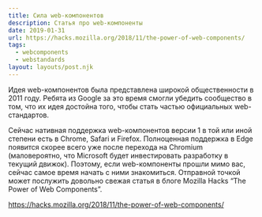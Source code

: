 ```yaml
---
title: Сила web-компонентов
description: Статья про web-компоненты
date: 2019-01-31
url: https://hacks.mozilla.org/2018/11/the-power-of-web-components/
tags:
  - webcomponents
  - webstandards
layout: layouts/post.njk
---
```

Идея web-компонентов была представлена широкой общественности в 2011 году. Ребята из Google за это время смогли убедить сообщество в том, что их идея достойна того, чтобы стать частью официальных web-стандартов. 

Сейчас нативная поддержка web-компонентов версии 1 в той или иной степени есть в Chrome, Safari и Firefox. Полноценная поддержка в Edge появится скорее всего уже после перехода на Chromium (маловероятно, что Microsoft будет инвестировать разработку в текущий движок). Поэтому, если web-компоненты прошли мимо вас, сейчас самое время начать с ними знакомиться. Отправной точкой может послужить довольно свежая статья в блоге Mozilla Hacks “The Power of Web Components”. 

https://hacks.mozilla.org/2018/11/the-power-of-web-components/ 
